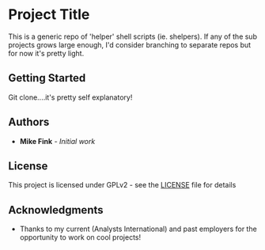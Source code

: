 # Project Title

This is a generic repo of 'helper' shell scripts (ie. shelpers).  If any of the sub projects grows large enough, I'd consider branching to separate repos but for now it's pretty light.

## Getting Started

Git clone....it's pretty self explanatory!

## Authors

* **Mike Fink** - *Initial work* 

## License

This project is licensed under GPLv2 - see the [LICENSE](LICENSE) file for details

## Acknowledgments

* Thanks to my current (Analysts International) and past employers for the opportunity to work on cool projects!
